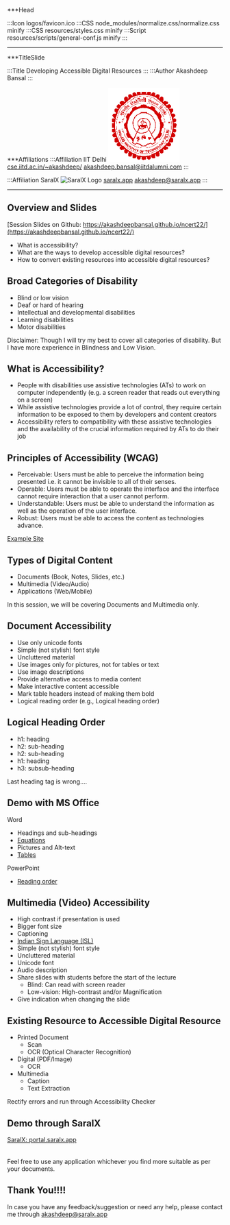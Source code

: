 ***Head

:::Icon logos/favicon.ico
:::CSS node_modules/normalize.css/normalize.css minify
:::CSS resources/styles.css minify
:::Script resources/scripts/general-conf.js minify
:::

***

***TitleSlide

:::Title Developing Accessible Digital Resources
:::
:::Author Akashdeep Bansal
:::

***Affiliations
:::Affiliation
IIT Delhi
![IIT Delhi logo](resources/logos/IITD_LOGO_RED.png)
[cse.iitd.ac.in/~akashdeep/](https://www.cse.iitd.ac.in/~akashdeep/)
[akashdeep.bansal@iitdalumni.com](mailto:akashdeep.bansal@iitdalumni.com)
:::

:::Affiliation
SaralX
![SaralX Logo](resources/logos/saralx.png)
[saralx.app](https://www.saralx.app/)
[akashdeep@saralx.app](mailto:akashdeep@saralx.app)
:::

*******************

## Overview and Slides

[Session Slides on Github: https://akashdeepbansal.github.io/ncert22/](https://akashdeepbansal.github.io/ncert22/)

* What is accessibility?
* What are the ways to develop accessible digital resources?
* How to convert existing resources into accessible digital resources?


## Broad Categories of Disability

* Blind or low vision
* Deaf or hard of hearing
* Intellectual and developmental disabilities
* Learning disabilities
* Motor disabilities

Disclaimer: Though I will try my best to cover all categories of disability. But I have more experience in Blindness and Low Vision.

## What is Accessibility?

* People with disabilities use assistive technologies (ATs) to work on computer independently (e.g. a screen reader that reads out everything on a screen)
* While assistive technologies provide a lot of control, they require certain information to be exposed to them by developers and content creators
* Accessibility refers to compatibility with these assistive technologies and the availability of the crucial information required by ATs to do their job


## Principles of Accessibility (WCAG)

* Perceivable: Users must be able to perceive the information being presented i.e. it cannot be invisible to all of their senses.
* Operable: Users must be able to operate the interface and the interface cannot require interaction that a user cannot perform.
* Understandable: Users must be able to understand the information as well as the operation of the user interface.
* Robust: Users must be able to access the content as technologies advance.

[Example Site](https://zorkow.github.io/COV885/exercises/form/form.html)

## Types of Digital Content

* Documents (Book, Notes, Slides, etc.)
* Multimedia (Video/Audio)
* Applications (Web/Mobile)

In this session, we will be covering Documents and Multimedia only.

## Document Accessibility

* Use only unicode fonts
* Simple (not stylish) font style
* Uncluttered material
* Use images only for pictures, not for tables or text
* Use image descriptions
* Provide alternative access to media content
* Make interactive content accessible
* Mark table headers instead of making them bold
* Logical reading order (e.g., Logical heading order)

## Logical Heading Order

* h1: heading
* h2: sub-heading
* h2: sub-heading
* h1: heading
* h3: subsub-heading

Last heading tag is wrong....

## Demo with MS Office

Word

* Headings and sub-headings
* [Equations](https://youtu.be/RP5z8DHpcnI?t=10)
* Pictures and Alt-text
* [Tables](https://www.youtube.com/watch?v=4xzdJoIsieg&ab_channel=StudyIQIAS)

PowerPoint

* [Reading order](https://www.youtube.com/watch?v=ar6MfnGJbk0&ab_channel=MicrosoftHelps)

## Multimedia (Video) Accessibility

* High contrast if presentation is used
* Bigger font size
* Captioning
* [Indian Sign Language (ISL)](https://youtu.be/SOA-of8wkTA?t=116)
* Simple (not stylish) font style
* Uncluttered material
* Unicode font 
* Audio description
* Share slides with students before the start of the lecture 
  * Blind: Can read with screen reader
  * Low-vision: High-contrast and/or Magnification
* Give indication when changing the slide

## Existing Resource to Accessible Digital Resource


* Printed Document
  * Scan
  * OCR (Optical Character Recognition)
* Digital (PDF/Image)
  * OCR
* Multimedia
  * Caption
  * Text Extraction

Rectify errors and run through Accessibility Checker

## Demo through SaralX


[SaralX: portal.saralx.app](https://portal.saralx.app/)
<br><br><br>
Feel free to use any application whichever you find more suitable as per your documents.

## Thank You!!!!



In case you have any feedback/suggestion or need any help, please contact me through
[akashdeep@saralx.app](mailto:akashdeep@saralx.app)